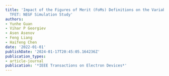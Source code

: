 ```yaml
---
title: 'Impact of the Figures of Merit (FoMs) Definitions on the Variability in Nanowire
  TFET: NEGF Simulation Study'
authors:
- Yunhe Guan
- Vihar P Georgiev
- Asen Asenov
- Feng Liang
- Haifeng Chen
date: '2022-01-01'
publishDate: '2024-01-17T20:45:05.164236Z'
publication_types:
- article-journal
publication: '*IEEE Transactions on Electron Devices*'
---
```

